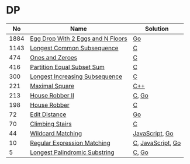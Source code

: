 # DP
| No | Name | Solution |
| -- | -- | -- |
1884 | [Egg Drop With 2 Eggs and N Floors](https://leetcode.cn/problems/Egg-Drop-With-2-Eggs-and-N-Floors) | [Go](../.././src/solutions/algrithoms/Egg%20Drop%20With%202%20Eggs%20and%20N%20Floors/dp.go)
1143 | [Longest Common Subsequence](https://leetcode.cn/problems/Longest-Common-Subsequence) | [C](../.././src/solutions/algrithoms/Longest%20Common%20Subsequence/dp.c)
474 | [Ones and Zeroes](https://leetcode.cn/problems/Ones-and-Zeroes) | [C](../.././src/solutions/algrithoms/Ones%20and%20Zeroes/dp.c)
416 | [Partition Equal Subset Sum](https://leetcode.cn/problems/Partition-Equal-Subset-Sum) | [C](../.././src/solutions/algrithoms/Partition%20Equal%20Subset%20Sum/dp.c)
300 | [Longest Increasing Subsequence](https://leetcode.cn/problems/Longest-Increasing-Subsequence) | [C](../.././src/solutions/algrithoms/Longest%20Increasing%20Subsequence/dp.c)
221 | [Maximal Square](https://leetcode.cn/problems/Maximal-Square) | [C++](../.././src/solutions/algrithoms/Maximal%20Square/dp.cpp)
213 | [House Robber II](https://leetcode.cn/problems/House-Robber-II) | [C](../.././src/solutions/algrithoms/House%20Robber%20II/dp.c), [Go](../.././src/solutions/algrithoms/House%20Robber%20II/dp.go)
198 | [House Robber](https://leetcode.cn/problems/House-Robber) | [C](../.././src/solutions/algrithoms/House%20Robber/dp.c)
72 | [Edit Distance](https://leetcode.cn/problems/Edit-Distance) | [Go](../.././src/solutions/algrithoms/Edit%20Distance/dp.go)
70 | [Climbing Stairs](https://leetcode.cn/problems/Climbing-Stairs) | [C](../.././src/solutions/algrithoms/Climbing%20Stairs/dp.c)
44 | [Wildcard Matching](https://leetcode.cn/problems/Wildcard-Matching) | [JavaScript](../.././src/solutions/algrithoms/Wildcard%20Matching/dp.js), [Go](../.././src/solutions/algrithoms/Wildcard%20Matching/dp.go)
10 | [Regular Expression Matching](https://leetcode.cn/problems/Regular-Expression-Matching) | [C](../.././src/solutions/algrithoms/Regular%20Expression%20Matching/dp.c), [JavaScript](../.././src/solutions/algrithoms/Regular%20Expression%20Matching/dp.js), [Go](../.././src/solutions/algrithoms/Regular%20Expression%20Matching/dp.go)
5 | [Longest Palindromic Substring](https://leetcode.cn/problems/Longest-Palindromic-Substring) | [C](../.././src/solutions/algrithoms/Longest%20Palindromic%20Substring/dp.c), [Go](../.././src/solutions/algrithoms/Longest%20Palindromic%20Substring/dp.go)


